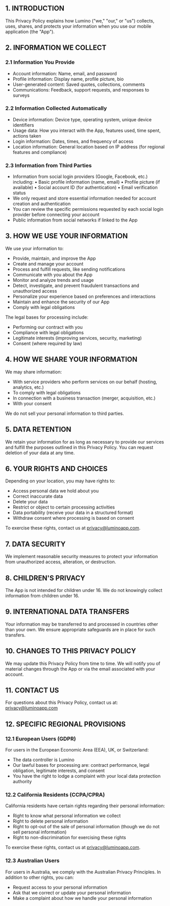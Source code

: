 ## 1. INTRODUCTION

This Privacy Policy explains how Lumino ("we," "our," or "us") collects, uses, shares, and protects your information when you use our mobile application (the "App").

## 2. INFORMATION WE COLLECT

### 2.1 Information You Provide
- Account information: Name, email, and password
- Profile information: Display name, profile picture, bio
- User-generated content: Saved quotes, collections, comments
- Communications: Feedback, support requests, and responses to surveys

### 2.2 Information Collected Automatically
- Device information: Device type, operating system, unique device identifiers
- Usage data: How you interact with the App, features used, time spent, actions taken
- Login information: Dates, times, and frequency of access
- Location information: General location based on IP address (for regional features and compliance)

### 2.3 Information from Third Parties
- Information from social login providers (Google, Facebook, etc.) including:
  • Basic profile information (name, email)
  • Profile picture (if available)
  • Social account ID (for authentication)
  • Email verification status
- We only request and store essential information needed for account creation and authentication
- You can review the specific permissions requested by each social login provider before connecting your account
- Public information from social networks if linked to the App

## 3. HOW WE USE YOUR INFORMATION

We use your information to:
- Provide, maintain, and improve the App
- Create and manage your account
- Process and fulfill requests, like sending notifications
- Communicate with you about the App
- Monitor and analyze trends and usage
- Detect, investigate, and prevent fraudulent transactions and unauthorized access
- Personalize your experience based on preferences and interactions
- Maintain and enhance the security of our App
- Comply with legal obligations

The legal bases for processing include:
- Performing our contract with you
- Compliance with legal obligations
- Legitimate interests (improving services, security, marketing)
- Consent (where required by law)

## 4. HOW WE SHARE YOUR INFORMATION

We may share information:
- With service providers who perform services on our behalf (hosting, analytics, etc.)
- To comply with legal obligations
- In connection with a business transaction (merger, acquisition, etc.)
- With your consent

We do not sell your personal information to third parties.

## 5. DATA RETENTION

We retain your information for as long as necessary to provide our services and fulfill the purposes outlined in this Privacy Policy. You can request deletion of your data at any time.

## 6. YOUR RIGHTS AND CHOICES

Depending on your location, you may have rights to:
- Access personal data we hold about you
- Correct inaccurate data
- Delete your data
- Restrict or object to certain processing activities
- Data portability (receive your data in a structured format)
- Withdraw consent where processing is based on consent

To exercise these rights, contact us at privacy@luminoapp.com.

## 7. DATA SECURITY

We implement reasonable security measures to protect your information from unauthorized access, alteration, or destruction.

## 8. CHILDREN'S PRIVACY

The App is not intended for children under 16. We do not knowingly collect information from children under 16.

## 9. INTERNATIONAL DATA TRANSFERS

Your information may be transferred to and processed in countries other than your own. We ensure appropriate safeguards are in place for such transfers.

## 10. CHANGES TO THIS PRIVACY POLICY

We may update this Privacy Policy from time to time. We will notify you of material changes through the App or via the email associated with your account.

## 11. CONTACT US

For questions about this Privacy Policy, contact us at: privacy@luminoapp.com

## 12. SPECIFIC REGIONAL PROVISIONS

### 12.1 European Users (GDPR)
For users in the European Economic Area (EEA), UK, or Switzerland:
- The data controller is Lumino
- Our lawful bases for processing are: contract performance, legal obligation, legitimate interests, and consent
- You have the right to lodge a complaint with your local data protection authority

### 12.2 California Residents (CCPA/CPRA)
California residents have certain rights regarding their personal information:
- Right to know what personal information we collect
- Right to delete personal information
- Right to opt-out of the sale of personal information (though we do not sell personal information)
- Right to non-discrimination for exercising these rights

To exercise these rights, contact us at privacy@luminoapp.com.

### 12.3 Australian Users
For users in Australia, we comply with the Australian Privacy Principles. In addition to other rights, you can:
- Request access to your personal information
- Ask that we correct or update your personal information
- Make a complaint about how we handle your personal information 